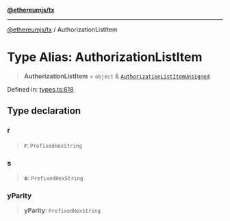 [**@ethereumjs/tx**](../README.md)

***

[@ethereumjs/tx](../README.md) / AuthorizationListItem

# Type Alias: AuthorizationListItem

> **AuthorizationListItem** = `object` & [`AuthorizationListItemUnsigned`](AuthorizationListItemUnsigned.md)

Defined in: [types.ts:618](https://github.com/ethereumjs/ethereumjs-monorepo/blob/master/packages/tx/src/types.ts#L618)

## Type declaration

### r

> **r**: `PrefixedHexString`

### s

> **s**: `PrefixedHexString`

### yParity

> **yParity**: `PrefixedHexString`
